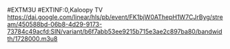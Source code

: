 #EXTM3U
#EXTINF:0,Kaloopy TV
https://dai.google.com/linear/hls/pb/event/FK1bjW0AThepH1W7CJrByg/stream/450588bd-06b8-4d29-9173-73784c49acfd:SIN/variant/b6f7abb53ee9215b715e3ae2c897ba80/bandwidth/1728000.m3u8
